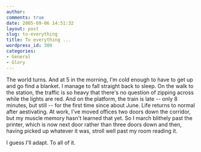 ```yaml
---
author:
comments: true
date: 2005-09-06 14:51:32
layout: post
slug: to-everything
title: To everything ...
wordpress_id: 309
categories:
- General
- Glory
---
```


The world turns. And at 5 in the morning, I'm cold enough to have to get up and go find a blanket. I manage to fall straight back to sleep. On the walk to the station, the traffic is so heavy that there's no question of zipping across while the lights are red. And on the platform, the train is late -- only 8 minutes, but still -- for the first time since about June. Life returns to normal after aestivating. At work, I've moved offices two doors down the corridor, but my muscle memory hasn't learned that yet. So I march blithely past the printer, which is now next door rather than three doors down and then, having picked up whatever it was, stroll well past my room reading it.

I guess I'll adapt. To all of it.
